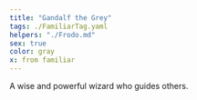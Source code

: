 ```yaml
---
title: "Gandalf the Grey"
tags: ./FamiliarTag.yaml
helpers: "./Frodo.md"
sex: true
color: gray
x: from familiar
---
```


A wise and powerful wizard who guides others.